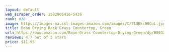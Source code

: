 ```yaml
---
layout: default 
﻿web_scraper_order: 1582906416-5436
rank: #18
image: https://images-na.ssl-images-amazon.com/images/I/71UBkc90CuL.jpg
title: Boon Drying Rack Grass Countertop, Green
url: https://www.amazon.com/Boon-Grass-Countertop-Drying-Green/dp/B0032G9E0G/ref=zg_mw_baby-products_18?_encoding=UTF8&psc=1&refRID=H8PZBTHGT35TKAKMD83D
reviews: 4.7 out of 5 stars
price: $11.95 
---
```

